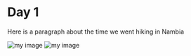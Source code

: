 # Day 1

Here is a paragraph
about the time we went
hiking in Nambia

<div class="gallery">
<img src="./img/fish/fish_landscape.jpg" alt="my image">
<img src="./img/fish/fish_portrait.jpg" alt="my image">
</div>